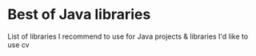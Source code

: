 # Best of Java libraries
List of libraries I recommend to use for Java projects &amp; libraries I'd like to use cv
